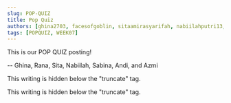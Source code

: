```yaml
---
slug: POP-QUIZ
title: Pop Quiz
authors: [ghina2703, facesofgoblin, sitaamirasyarifah, nabiilahputri13, sabinamaritza, stronovski, azmiman52]
tags: [POPQUIZ, WEEK07] 
---
```


This is our POP QUIZ posting!

-- Ghina, Rana, Sita, Nabiilah, Sabina, Andi, and Azmi

<!--truncate-->

This writing is hidden below the "truncate" tag.

This writing is hidden below the "truncate" tag.
